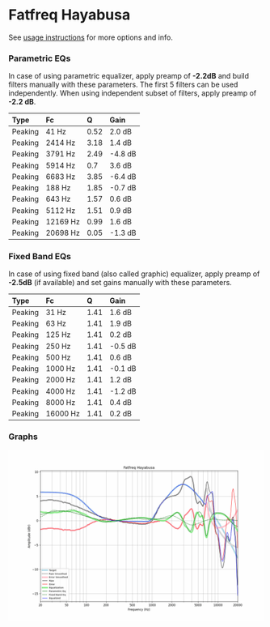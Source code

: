 # Fatfreq Hayabusa
See [usage instructions](https://github.com/jaakkopasanen/AutoEq#usage) for more options and info.

### Parametric EQs
In case of using parametric equalizer, apply preamp of **-2.2dB** and build filters manually
with these parameters. The first 5 filters can be used independently.
When using independent subset of filters, apply preamp of **-2.2 dB**.

| Type    | Fc       |    Q | Gain    |
|:--------|:---------|:-----|:--------|
| Peaking | 41 Hz    | 0.52 | 2.0 dB  |
| Peaking | 2414 Hz  | 3.18 | 1.4 dB  |
| Peaking | 3791 Hz  | 2.49 | -4.8 dB |
| Peaking | 5914 Hz  | 0.7  | 3.6 dB  |
| Peaking | 6683 Hz  | 3.85 | -6.4 dB |
| Peaking | 188 Hz   | 1.85 | -0.7 dB |
| Peaking | 643 Hz   | 1.57 | 0.6 dB  |
| Peaking | 5112 Hz  | 1.51 | 0.9 dB  |
| Peaking | 12169 Hz | 0.99 | 1.6 dB  |
| Peaking | 20698 Hz | 0.05 | -1.3 dB |

### Fixed Band EQs
In case of using fixed band (also called graphic) equalizer, apply preamp of **-2.5dB**
(if available) and set gains manually with these parameters.

| Type    | Fc       |    Q | Gain    |
|:--------|:---------|:-----|:--------|
| Peaking | 31 Hz    | 1.41 | 1.6 dB  |
| Peaking | 63 Hz    | 1.41 | 1.9 dB  |
| Peaking | 125 Hz   | 1.41 | 0.2 dB  |
| Peaking | 250 Hz   | 1.41 | -0.5 dB |
| Peaking | 500 Hz   | 1.41 | 0.6 dB  |
| Peaking | 1000 Hz  | 1.41 | -0.1 dB |
| Peaking | 2000 Hz  | 1.41 | 1.2 dB  |
| Peaking | 4000 Hz  | 1.41 | -1.2 dB |
| Peaking | 8000 Hz  | 1.41 | 0.4 dB  |
| Peaking | 16000 Hz | 1.41 | 0.2 dB  |

### Graphs
![](./Fatfreq%20Hayabusa.png)